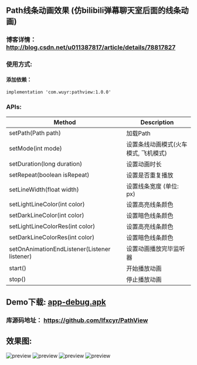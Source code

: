 ## Path线条动画效果 (仿bilibili弹幕聊天室后面的线条动画)
### 博客详情： http://blog.csdn.net/u011387817/article/details/78817827

### 使用方式:
#### 添加依赖：
```
implementation 'com.wuyr:pathview:1.0.0'
```

### APIs:
|Method|Description|
|------|-----------|
|setPath(Path path)|加载Path|
|setMode(int mode)|设置条线动画模式(火车模式, 飞机模式)|
|setDuration(long duration)|设置动画时长|
|setRepeat(boolean isRepeat)|设置是否重复播放|
|setLineWidth(float width)|设置线条宽度 (单位: px)|
|setLightLineColor(int color)|设置高亮线条颜色|
|setDarkLineColor(int color)|设置暗色线条颜色|
|setLightLineColorRes(int color)|设置高亮线条颜色|
|setDarkLineColorRes(int color)|设置暗色线条颜色|
|setOnAnimationEndListener(Listener listener)|设置动画播放完毕监听器|
|start()|开始播放动画|
|stop()|停止播放动画|

## Demo下载: [app-debug.apk](https://github.com/wuyr/PathView/raw/master/app-debug.apk)
### 库源码地址： https://github.com/Ifxcyr/PathView
## 效果图:
![preview](https://github.com/wuyr/PathView/raw/master/previews/preview1.gif) ![preview](https://github.com/wuyr/PathView/raw/master/previews/preview2.gif)
![preview](https://github.com/wuyr/PathView/raw/master/previews/preview3.gif) ![preview](https://github.com/wuyr/PathView/raw/master/previews/preview4.gif)
